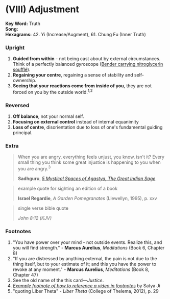# (VIII) Adjustment

**Key Word:** Truth  
**Song:**   
**Hexagrams:** 42. Yi (Increase/Augment), 61. Chung Fu (Inner Truth)



### Upright

1) **Guided from within** - not being cast about by external circumstances. Think of a perfectly balanced gyroscope ([Bender carrying nitroglycerin soufflé](https://www.youtube.com/watch?v=7ztF8lqZjHI)).
2) **Regaining your centre**, regaining a sense of stability and self-ownership.
3) **Seeing that your reactions come from inside of you**, they are not forced on you by the outside world.<sup>1,2</sup>



### Reversed

1) **Off balance**, not your normal self.
2) **Focusing on external control** instead of internal equanimity
3) **Loss of centre**, disorientation due to loss of one's fundamental guiding principal.



### Extra

>When you are angry, everything feels unjust, you know, isn't it? Every small thing you think some great injustice is happening to you when you are angry.<sup>3</sup>
>
>**Sadhguru**, [*5 Mystical Spaces of Agastya, The Great Indian Sage*](https://www.youtube.com/watch?v=wv-aai4rw5I&t=411s)

>example quote for sighting an edition of a book
>
>**Israel Regardie**, *A Garden Pomegranates* (Llewellyn, 1995), p. xxv

>single verse bible quote
>
>*John 8:12 (KJV)*



### Footnotes

1. "You have power over your mind - not outside events. Realize this, and you will find strength." - **Marcus Aurelius**, *Meditations* (Book 6, Chapter 8)
2. "If you are distressed by anything external, the pain is not due to the thing itself, but to your estimate of it; and this you have the power to revoke at any moment." - **Marcus Aurelius**, *Meditations* (Book 8, Chapter 47)
3. See the old name of the this card—*Justice*.
4. [*Example footnote of how to reference a video in footnotes*](https://www.youtube.com/watch?v=fj2uWxn_8SQ) by Satya Ji
5. "quoting Liber Theta" - *Liber Theta* (College of Thelema, 2012), p. 29


